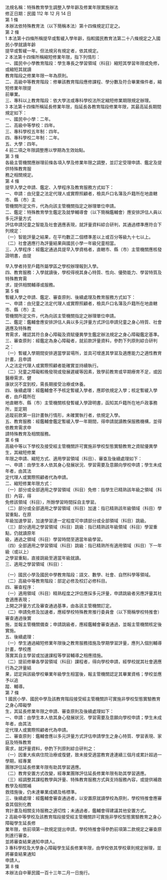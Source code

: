 法規名稱：特殊教育學生調整入學年齡及修業年限實施辦法  
修正日期：民國 112 年 12 月 14 日  
第 1 條  
本辦法依特殊教育法（以下簡稱本法）第十四條規定訂定之。  
第 2 條  
1 本法第十四條所稱提早或暫緩入學年齡，指較國民教育法第二十八條規定之入國民小學就讀年齡  
提早或暫緩一年。但法規另有規定者，依其規定。  
2 本法第十四條所稱縮短修業年限，指下列情形：  
一、國民中小學教育階段：學生專長之學習領域（科目）縮短其學習年限或免修，或縮短其就讀  
教育階段之修業年限一年為原則。  
二、高級中等教育階段：修畢該教育階段應修課程、學分數及符合畢業條件者，縮短修業年限提  
前畢業。  
三、專科以上教育階段：依大學法或專科學校法所定縮短修業期限規定辦理。  
3 本法第十四條所稱延長修業年限，指延長各教育階段修業年限，其最高延長期間規定如下：  
一、國民中小學：二年。  
二、高級中等學校：四年。  
三、專科學校五年制：四年。  
四、專科學校二年制：二年。  
五、大學：四年。  
4 前二項之年限調整應以學期為生效始點。  
第 3 條  
各級主管機關應辦理前條各項入學及修業年限之調整，並訂定受理申請、鑑定及提供特殊教育服  
務之相關規定。  
第 4 條  
提早入學之申請、鑑定、入學程序及教育服務方式如下：  
一、申請：由兒童之法定代理人或實際照顧者，檢具戶口名簿及戶籍所在地直轄市、縣（市）主  
管機關所定文件，代為向該主管機關指定之辦理單位申請。  
二、鑑定：特殊教育學生鑑定及就學輔導會（以下簡稱鑑輔會）應安排評估人員以多元評量方式  
評估申請兒童之智能及社會適應表現，就評量資料綜合研判，其通過標準應符合下列規定：  
（一）智能評量之結果，在平均數正二個標準差以上或百分等級九十七以上。  
（二）社會適應行為評量結果與國民小學一年級兒童相當。  
三、入學程序：經鑑定通過具提早入學資格者，直轄市、縣（市）主管機關應核發證明書，由提  


早入學者持至戶籍所屬學區之學校辦理報到入學。  
四、教育服務：入學就讀後，學校得視其身心特質、性向、優勢能力、學習特質及特殊教育需  
求，提供相關輔導或服務。  
第 5 條  
暫緩入學之申請、鑑定、審查原則、後續處理及教育服務方式如下：  
一、申請：由兒童之法定代理人或實際照顧者，檢具戶口名簿及戶籍所在地直轄市、縣（市）主  
管機關所定文件，代為向該主管機關指定之辦理單位申請。  
二、鑑定：鑑輔會應安排評估人員以多元評量方式評估申請兒童之身心特質、社會適應及特殊教  
育需求，確認其符合身心障礙及資賦優異學生鑑定辦法規定之身心障礙鑑定基準。  
三、審查原則：經鑑定為身心障礙者，就前款評量資料，參酌下列原則綜合研判之：  
（一）暫緩入學期間安排適當學習場所，並具可增進其學習及適應能力之適性教育計畫，且申請  
人之法定代理人或實際照顧者能確實並持續執行。  
（二）兒童之障礙較晚發現或發展遲緩等因素，致學前教育或早期療育不足，或因醫療需求、健  
康狀況不宜到校，需長期接受治療或休養。  
四、後續處理：經鑑輔會不予核定暫緩入學者，應即依規定入學；核定暫緩入學者，由戶籍所在  
地直轄市、縣（市）主管機關核發暫緩入學證明書，函知其戶籍所在地戶政事務所，並定期  
追蹤前款第一目計畫執行情形，未確實執行者，依規定入學。  
五、教育服務：經鑑輔會鑑定暫緩入學一年期間，得申請就讀教保服務機構，並得依教育需求申  
請特殊教育及相關服務。  
第 6 條  
高級中等以下學校及接受經主管機關許可實施非學校型態實驗教育之資賦優異學生，其縮短修業  
年限之申請、縮短方式、適用學習領域（科目）、審查及後續處理如下：  
一、申請：由學生本人依其身心發展狀況、學習需要及意願向學校申請；學生未成年者，由其法  
定代理人或實際照顧者代為申請。  
二、縮短修業年限方式：  
（一）部分或全部適用之學習領域（科目）免修：指學生已精熟該年級之領域（科目）內容，得  
免修該領域（科目），所餘學習時間採自主學習。  
（二）部分或全部適用之學習領域（科目）加速：指已精熟該年級領域（科目）學習重點，在原  
年級加速學習，加速學習達一定程度可申請部分或全部領域（科目）跳級。  
（三）部分適用之學習領域（科目）跳級：指已精熟該年級領域（科目）學習重點，仍就讀原年  
級，通過之領域（科目）學習時間至適當年級學習。  
（四）全部適用之學習領域（科目）跳級：指已精熟所有適用領域（科目）下一年級（或以上）  
之學習重點，直接跳級至適當年級就讀。  
三、適用之學習領域（科目）：  


（一）國民小學及國民中學教育階段：語文、數學、社會、自然科學等領域。  
（二）高級中等教育階段：部定必修及校訂必修科目。  
四、審查程序：  
（一）適用領域（科目）精熟程度之評估應採多元評量，申請跳級者另應評量其社會適應表現；  
上開之評量方式及審查通過基準，由各該主管機關訂定。  
（二）申請免修及加速者，應經學校特殊教育推行委員會（以下簡稱學校特推會）審查通過後實  
施，並報主管機關備查；申請跳級者，應經鑑輔會審查通過，並報主管機關核定後實施。  
五、後續處理：  
（一）學生通過縮短修業年限後之教育服務措施及學期學習評量，應列入個別輔導計畫，學校應  
落實其自主學習或加速課程等學習輔導之相應措施。  
（二）提前修畢各學習領域（科目）課程者，得向學校申請，經學校就其社會適應行為之評量結  
果，認定與該級學校畢業年級學生相當後，報主管機關認定其畢業資格；學校並應予以追  
蹤、輔導。  
第 7 條  
1 國民小學、國民中學及該教育階段接受經主管機關許可實施非學校型態實驗教育之身心障礙學  
生，其延長修業年限之申請、審查原則及後續處理如下：  
一、申請：由學生本人依其身心發展狀況、學習需要及意願向學校申請；學生未成年者，由其法  
定代理人或實際照顧者代為申請。  
二、審查原則：鑑輔會應以多元評量方式評估申請學生之身心特質、學習表現、家庭及特殊教育  
需求，就評量資料，參酌下列原則綜合研判之：  
（一）因重大疾病住院治療或復健，致未接受適當教育達連續三個月或累計超過一學期，經專業  
團隊評估延長修業年限有助其學習適應。  
（二）教育安置方式改變，經專業團隊評估延長修業年限有助其學習適應。  
（三）經調整其課程教學與評量、特殊教育服務方式與支持服務內容，或提供補救教學及相關補  
救措施後，仍未達畢業成績及格標準。  
三、後續處理：經鑑輔會審查通過者，以安置原就讀學校為原則，學校特推會應審查其個別化教  
育計畫及相關支持服務之適切性；未通過者，鑑輔會得建議其他安置方式。  
2 高級中等學校及該教育階段接受經主管機關許可實施非學校型態實驗教育之身心障礙學生延長修  
業年限，依前項第一款規定提出申請，學校特推會得參酌前項第二款規定之審查原則進行審查，  
並將審查結果通知申請人。  
3 專科學校及大學身心障礙學生延長修業年限，由學校依其學校章則規定辦理，並將審查結果通知  
申請人。  
第 8 條  
本辦法自中華民國一百十三年二月一日施行。  


